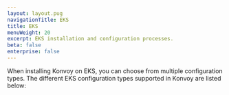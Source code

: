 ```yaml
---
layout: layout.pug
navigationTitle: EKS
title: EKS
menuWeight: 20
excerpt: EKS installation and configuration processes.
beta: false
enterprise: false
---
```


When installing Konvoy on EKS, you can choose from multiple configuration types. The different EKS configuration types supported in Konvoy are listed below:

